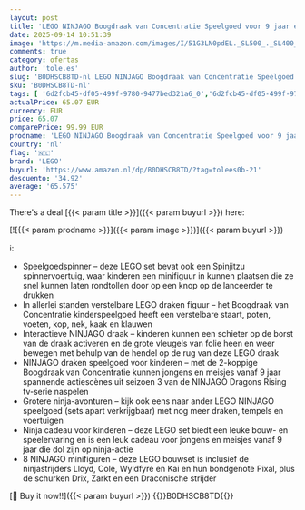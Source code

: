 ```yaml
---
layout: post
title: 'LEGO NINJAGO Boogdraak van Concentratie Speelgoed voor 9 jaar en Ouder met 8 Minifiguren en Spinjitzu Spinner  Ninja en Draken Speelgoed  Cadeau voor Jongens  Meisjes en Dragons Rising Fans 71836'
date: 2025-09-14 10:51:39
image: 'https://m.media-amazon.com/images/I/51G3LN0pdEL._SL500_._SL400_.jpg'
comments: true
category: ofertas
author: 'tole.es'
slug: 'B0DHSCB8TD-nl LEGO NINJAGO Boogdraak van Concentratie Speelgoed voor 9...'
sku: 'B0DHSCB8TD-nl'
tags: [ '6d2fcb45-df05-499f-9780-9477bed321a6_0','6d2fcb45-df05-499f-9780-9477bed321a6_501','Arborist Merchandising Root','Bouw- & constructiespeelgoed','Creatieve spellen','Educatief speelgoed','Self Service','Special Features Stores','Speelgoed & spellen','Speelgoedbouwsets','lego','🇳🇱', ]
actualPrice: 65.07 EUR
currency: EUR
price: 65.07
comparePrice: 99.99 EUR
prodname: 'LEGO NINJAGO Boogdraak van Concentratie Speelgoed voor 9 jaar en Ouder met 8 Minifiguren en Spinjitzu Spinner  Ninja en Draken Speelgoed  Cadeau voor Jongens  Meisjes en Dragons Rising Fans 71836'
country: 'nl'
flag: '🇳🇱'
brand: 'LEGO'
buyurl: 'https://www.amazon.nl/dp/B0DHSCB8TD/?tag=tolees0b-21'
descuento: '34.92'
average: '65.575'
---
```


There's a deal [{{< param title >}}]({{< param buyurl >}})  here:

[![{{< param prodname >}}]({{< param image >}})]({{< param buyurl >}})

ℹ️:

- Speelgoedspinner – deze LEGO set bevat ook een Spinjitzu spinnervoertuig, waar kinderen een minifiguur in kunnen plaatsen die ze snel kunnen laten rondtollen door op een knop op de lanceerder te drukken
- In allerlei standen verstelbare LEGO draken figuur – het Boogdraak van Concentratie kinderspeelgoed heeft een verstelbare staart, poten, voeten, kop, nek, kaak en klauwen
- Interactieve NINJAGO draak – kinderen kunnen een schieter op de borst van de draak activeren en de grote vleugels van folie heen en weer bewegen met behulp van de hendel op de rug van deze LEGO draak
- NINJAGO draken speelgoed voor kinderen – met de 2-koppige Boogdraak van Concentratie kunnen jongens en meisjes vanaf 9 jaar spannende actiescènes uit seizoen 3 van de NINJAGO Dragons Rising tv-serie naspelen
- Grotere ninja-avonturen – kijk ook eens naar ander LEGO NINJAGO speelgoed (sets apart verkrijgbaar) met nog meer draken, tempels en voertuigen
- Ninja cadeau voor kinderen – deze LEGO set biedt een leuke bouw- en speelervaring en is een leuk cadeau voor jongens en meisjes vanaf 9 jaar die dol zijn op ninja-actie
- 8 NINJAGO minifiguren – deze LEGO bouwset is inclusief de ninjastrijders Lloyd, Cole, Wyldfyre en Kai en hun bondgenote Pixal, plus de schurken Drix, Zarkt en een Draconische strijder

[🛒 Buy it now!!]({{< param buyurl >}})
{{<world>}}B0DHSCB8TD{{</world>}}
